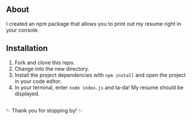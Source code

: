 ## About

I created an npm package that allows you to print out my resume right in your console.

## Installation

1. Fork and clone this repo.
2. Change into the new directory.
3. Install the project dependencies with `npm install` and open the project in your code editor.
4. In your terminal, enter `node index.js` and ta-da! My resume should be displayed.

##

✨ Thank you for stopping by! ✨